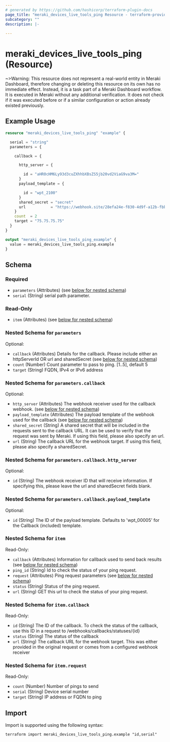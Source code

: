 ```yaml
---
# generated by https://github.com/hashicorp/terraform-plugin-docs
page_title: "meraki_devices_live_tools_ping Resource - terraform-provider-meraki"
subcategory: ""
description: |-
  
---
```


# meraki_devices_live_tools_ping (Resource)



~>Warning: This resource does not represent a real-world entity in Meraki Dashboard, therefore changing or deleting this resource on its own has no immediate effect. Instead, it is a task part of a Meraki Dashboard workflow. It is executed in Meraki without any additional verification. It does not check if it was executed before or if a similar configuration or action 
already existed previously.

## Example Usage

```terraform
resource "meraki_devices_live_tools_ping" "example" {

  serial = "string"
  parameters = {

    callback = {

      http_server = {

        id = "aHR0cHM6Ly93d3cuZXhhbXBsZS5jb20vd2ViaG9va3M="
      }
      payload_template = {

        id = "wpt_2100"
      }
      shared_secret = "secret"
      url           = "https://webhook.site/28efa24e-f830-4d9f-a12b-fbb9e5035031"
    }
    count  = 2
    target = "75.75.75.75"
  }
}

output "meraki_devices_live_tools_ping_example" {
  value = meraki_devices_live_tools_ping.example
}
```

<!-- schema generated by tfplugindocs -->
## Schema

### Required

- `parameters` (Attributes) (see [below for nested schema](#nestedatt--parameters))
- `serial` (String) serial path parameter.

### Read-Only

- `item` (Attributes) (see [below for nested schema](#nestedatt--item))

<a id="nestedatt--parameters"></a>
### Nested Schema for `parameters`

Optional:

- `callback` (Attributes) Details for the callback. Please include either an httpServerId OR url and sharedSecret (see [below for nested schema](#nestedatt--parameters--callback))
- `count` (Number) Count parameter to pass to ping. [1..5], default 5
- `target` (String) FQDN, IPv4 or IPv6 address

<a id="nestedatt--parameters--callback"></a>
### Nested Schema for `parameters.callback`

Optional:

- `http_server` (Attributes) The webhook receiver used for the callback webhook. (see [below for nested schema](#nestedatt--parameters--callback--http_server))
- `payload_template` (Attributes) The payload template of the webhook used for the callback (see [below for nested schema](#nestedatt--parameters--callback--payload_template))
- `shared_secret` (String) A shared secret that will be included in the requests sent to the callback URL. It can be used to verify that the request was sent by Meraki. If using this field, please also specify an url.
- `url` (String) The callback URL for the webhook target. If using this field, please also specify a sharedSecret.

<a id="nestedatt--parameters--callback--http_server"></a>
### Nested Schema for `parameters.callback.http_server`

Optional:

- `id` (String) The webhook receiver ID that will receive information. If specifying this, please leave the url and sharedSecret fields blank.


<a id="nestedatt--parameters--callback--payload_template"></a>
### Nested Schema for `parameters.callback.payload_template`

Optional:

- `id` (String) The ID of the payload template. Defaults to 'wpt_00005' for the Callback (included) template.




<a id="nestedatt--item"></a>
### Nested Schema for `item`

Read-Only:

- `callback` (Attributes) Information for callback used to send back results (see [below for nested schema](#nestedatt--item--callback))
- `ping_id` (String) Id to check the status of your ping request.
- `request` (Attributes) Ping request parameters (see [below for nested schema](#nestedatt--item--request))
- `status` (String) Status of the ping request.
- `url` (String) GET this url to check the status of your ping request.

<a id="nestedatt--item--callback"></a>
### Nested Schema for `item.callback`

Read-Only:

- `id` (String) The ID of the callback. To check the status of the callback, use this ID in a request to /webhooks/callbacks/statuses/{id}
- `status` (String) The status of the callback
- `url` (String) The callback URL for the webhook target. This was either provided in the original request or comes from a configured webhook receiver


<a id="nestedatt--item--request"></a>
### Nested Schema for `item.request`

Read-Only:

- `count` (Number) Number of pings to send
- `serial` (String) Device serial number
- `target` (String) IP address or FQDN to ping

## Import

Import is supported using the following syntax:

```shell
terraform import meraki_devices_live_tools_ping.example "id,serial"
```

